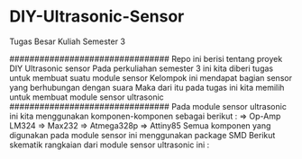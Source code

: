 # DIY-Ultrasonic-Sensor
Tugas Besar Kuliah Semester 3

################################
Repo ini berisi tentang proyek DIY Ultrasonic sensor
Pada perkuliahan semester 3 ini kita diberi tugas untuk membuat suatu module sensor
Kelompok ini mendapat bagian sensor yang berhubungan dengan suara
Maka dari itu pada tugas ini kita memilih untuk membuat module sensor ultrasonic
################################
Pada module sensor ultrasonic ini kita menggunakan komponen-komponen sebagai berikut :
=> Op-Amp LM324
=> Max232
=> Atmega328p
=> Attiny85
Semua komponen yang digunakan pada module sensor ini menggunakan package SMD
Berikut skematik rangkaian dari module sensor ultrasonic ini :
